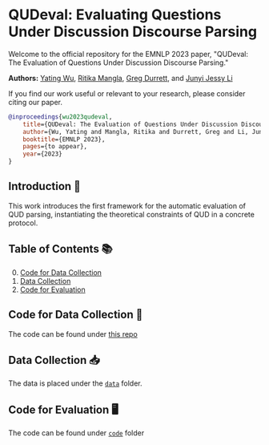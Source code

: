 # QUDeval: Evaluating Questions Under Discussion Discourse Parsing

Welcome to the official repository for the EMNLP 2023 paper, "QUDeval: The Evaluation of Questions Under Discussion Discourse Parsing."

**Authors:** [Yating Wu](http://lingchensanwen.github.io), [Ritika Mangla](https://ritikamangla01.netlify.app), [Greg Durrett](https://www.cs.utexas.edu/~gdurrett/), and [Junyi Jessy Li](https://jessyli.com)


If you find our work useful or relevant to your research, please consider citing our paper. 
```bibtex
@inproceedings{wu2023qudeval,
    title={QUDeval: The Evaluation of Questions Under Discussion Discourse Parsing},
    author={Wu, Yating and Mangla, Ritika and Durrett, Greg and Li, Junyi Jessy},
    booktitle={EMNLP 2023},
    pages={to appear},
    year={2023}
}

```

## Introduction 🌟

This work introduces the first framework for the automatic evaluation of QUD parsing, instantiating the theoretical constraints of QUD in a concrete protocol. 

## Table of Contents 📚

0. [Code for Data Collection](#code-for-data-collection)
1. [Data Collection](#data-collection)
2. [Code for Evaluation](#code-for-evaluation)


## Code for Data Collection 📁

The code can be found under [this repo](https://github.com/lingchensanwen/QUD-eval-data-collection-flask)

## Data Collection 📥

The data is placed under the [`data`](https://github.com/lingchensanwen/QUDeval/tree/main/data) folder.

## Code for Evaluation 🖥️

The code can be found under [`code`](https://github.com/lingchensanwen/QUDeval/tree/main/code) folder

